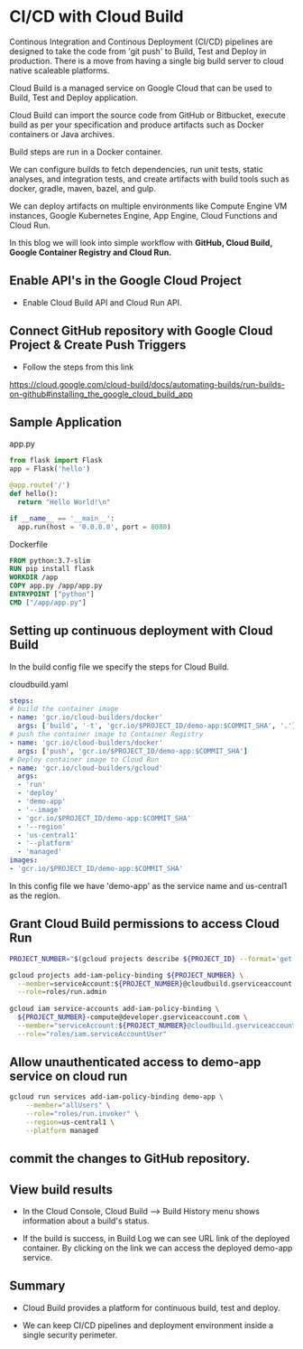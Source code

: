 # CI/CD with Cloud Build

Continous Integration and Continous Deployment (CI/CD) pipelines are designed to take the code from 'git push' to Build, Test and Deploy in production. There is a move from having a single big build server to cloud native scaleable platforms. 

Cloud Build is a managed service on Google Cloud that can be used to Build, Test and Deploy application. 

Cloud Build can import the source code from GitHub or Bitbucket, execute build as per your specification and produce artifacts such as Docker containers or Java archives.

Build steps are run in a Docker container.

We can configure builds to fetch dependencies, run unit tests, static analyses, and integration tests, and create artifacts with build tools such as docker, gradle, maven, bazel, and gulp.

We can deploy artifacts on multiple environments like Compute Engine VM instances, Google Kubernetes Engine, App Engine, Cloud Functions and Cloud Run. 

In this blog we will look into simple workflow with <b>GitHub, Cloud Build, Google Container Registry and Cloud Run.</b> 

## Enable API's in the Google Cloud Project

- Enable Cloud Build API and Cloud Run API.

## Connect GitHub repository with Google Cloud Project & Create Push Triggers

- Follow the steps from this link

https://cloud.google.com/cloud-build/docs/automating-builds/run-builds-on-github#installing_the_google_cloud_build_app

## Sample Application

app.py

```python
from flask import Flask
app = Flask('hello')

@app.route('/')
def hello():
  return "Hello World!\n"

if __name__ == '__main__':
  app.run(host = '0.0.0.0', port = 8080)
```

Dockerfile

```dockerfile
FROM python:3.7-slim
RUN pip install flask
WORKDIR /app
COPY app.py /app/app.py
ENTRYPOINT ["python"]
CMD ["/app/app.py"]
```

## Setting up continuous deployment with Cloud Build

In the build config file we specify the steps for Cloud Build. 

cloudbuild.yaml

```yaml
steps:
# build the container image
- name: 'gcr.io/cloud-builders/docker'
  args: ['build', '-t', 'gcr.io/$PROJECT_ID/demo-app:$COMMIT_SHA', '.']
# push the container image to Container Registry
- name: 'gcr.io/cloud-builders/docker'
  args: ['push', 'gcr.io/$PROJECT_ID/demo-app:$COMMIT_SHA']
# Deploy container image to Cloud Run
- name: 'gcr.io/cloud-builders/gcloud'
  args:
  - 'run'
  - 'deploy'
  - 'demo-app'
  - '--image'
  - 'gcr.io/$PROJECT_ID/demo-app:$COMMIT_SHA'
  - '--region'
  - 'us-central1'
  - '--platform'
  - 'managed'
images:
- 'gcr.io/$PROJECT_ID/demo-app:$COMMIT_SHA'
```

In this config file we have 'demo-app' as the service name and us-central1 as the region.


## Grant Cloud Build permissions to access Cloud Run

```bash
PROJECT_NUMBER="$(gcloud projects describe ${PROJECT_ID} --format='get(projectNumber)')"

gcloud projects add-iam-policy-binding ${PROJECT_NUMBER} \
  --member=serviceAccount:${PROJECT_NUMBER}@cloudbuild.gserviceaccount.com \
  --role=roles/run.admin
  
gcloud iam service-accounts add-iam-policy-binding \
  ${PROJECT_NUMBER}-compute@developer.gserviceaccount.com \
  --member="serviceAccount:${PROJECT_NUMBER}@cloudbuild.gserviceaccount.com" \
  --role="roles/iam.serviceAccountUser"
```

## Allow unauthenticated access to demo-app service on cloud run

```bash
gcloud run services add-iam-policy-binding demo-app \
    --member="allUsers" \
    --role="roles/run.invoker" \
    --region=us-central1 \
    --platform managed
```

## commit the changes to GitHub repository.

## View build results

- In the Cloud Console, Cloud Build --> Build History menu shows information about a build's status.

- If the build is success, in Build Log we can see URL link of the deployed container. By clicking on the link we can access the deployed demo-app service.

## Summary

- Cloud Build provides a platform for continuous build, test and deploy. 

- We can keep CI/CD pipelines and deployment environment inside a single security perimeter.



